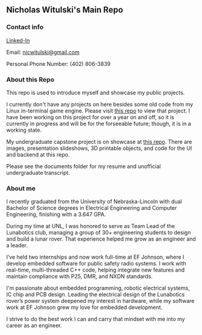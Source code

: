 ## Nicholas Witulski's Main Repo

### Contact info
[Linked-In](www.linkedin.com/in/nicwitulski)

Email: nicwitulski@gmail.com

Personal Phone Number: (402) 806-3839

### About this Repo
This repo is used to introduce myself and showcase my public projects.

I currently don't have any projects on here besides some old code from my Linux in-terminal game engine. Please visit [this repo](https://github.com/nicwitulski/Linux-Ascii-Engine) to view that project. I have been working on this project for over a year on and off, so it is currently in progress and will be for the forseeable future; though, it is in a working state.

My undergraduate capstone project is on showcase at [this repo](https://github.com/Akoenigs2/SodaShop). There are images, presentation slideshows, 3D printable objects, and code for the UI and backend at this repo. 

Please see the documents folder for my resume and unofficial undergraduate transcript.

### About me
I recently graduated from the University of Nebraska-Lincoln with dual Bachelor of Science degrees in Electrical Engineering and Computer Engineering, finishing with a 3.647 GPA.

During my time at UNL, I was honored to serve as Team Lead of the Lunabotics club, managing a group of 30+ engineering students to design and build a lunar rover. That experience helped me grow as an engineer and a leader.

I’ve held two internships and now work full-time at EF Johnson, where I develop embedded software for public safety radio systems. I work with real-time, multi-threaded C++ code, helping integrate new features and maintain compliance with P25, DMR, and NXDN standards.

I'm passionate about embedded programming, robotic electrical systems, IC chip and PCB design. Leading the electrical design of the Lunabotics rover’s power system deepened my interest in hardware, while my software work at EF Johnson grew my love for embedded development.

I strive to do the best work I can and carry that mindset with me into my career as an engineer.
